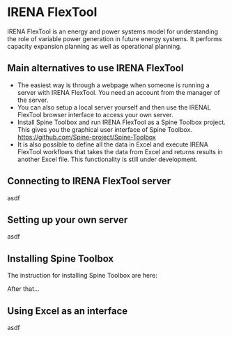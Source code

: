 # IRENA FlexTool

IRENA FlexTool is an energy and power systems model for understanding the role of variable power generation in future energy systems. It performs capacity expansion planning as well as operational planning.

## Main alternatives to use IRENA FlexTool

- The easiest way is through a webpage when someone is running a server with IRENA FlexTool. You need an account from the manager of the server.
- You can also setup a local server yourself and then use the IRENAL FlexTool browser interface to access your own server.
- Install Spine Toolbox and run IRENA FlexTool as a Spine Toolbox project. This gives you the graphical user interface of Spine Toolbox. https://github.com/Spine-project/Spine-Toolbox
- It is also possible to define all the data in Excel and execute IRENA FlexTool workflows that takes the data from Excel and returns results in another Excel file. This functionality is still under development.

## Connecting to IRENA FlexTool server

asdf

## Setting up your own server

asdf

## Installing Spine Toolbox

The instruction for installing Spine Toolbox are here: 

After that...

## Using Excel as an interface

asdf
